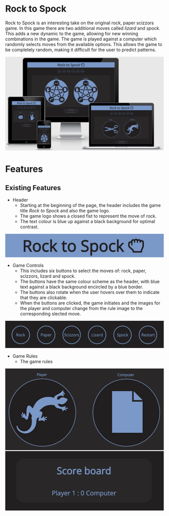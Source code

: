 # Rock to Spock
Rock to Spock is an interesting take on the original rock, paper scizzors game. In this game there are two additional moves called *lizard* and *spock*. This adds a new dynamic to the game, allowing for new winning combinations in the game. The game is played against a computer which randomly selects moves from the available options. This allows the game to be completely random, making it difficult for the user to predict patterns.

<img src="assets/images/responsive.png" alt="Image of Rock to Spock site on different screen sizes">

# Features

## Existing Features

- Header
    - Starting at the beginning of the page, the header includes the game title *Rock to Spock* and also the game logo.
    - The game logo shows a closed fist to represent the move of rock. 
    - The text colour is blue up against a black background for optimal contrast.  

<img src="assets/images/header.png" alt="Image of the Rock to Spock header and logo">

- Game Controls
    - This includes six buttons to select the moves of: rock, paper, scizzors, lizard and spock.
    - The buttons have the same colour scheme as the header, with blue text against a black background encircled by a blue border.
    - The buttons also rotate when the user hovers over them to indicate that they are clickable.
    - When the buttons are clicked, the game initiates and the images for the player and computer change from the rule image to the corresponding slected move.

<img src="assets/images/controls.png" alt="Image of the different moves that the player can select">

- Game Rules
    - The game rules

<img src="assets/images/moves.png" alt="Image of the game where player selects lizard and the computer selects paper">
<img src="assets/images/scores.png" alt="Image showing the scores of both the player and computer">